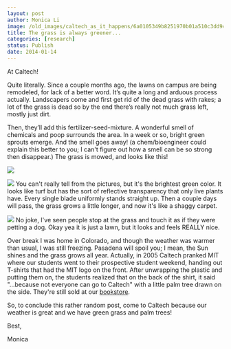 ```yaml
---
layout: post
author: Monica Li
image: /old_images/caltech_as_it_happens/6a0105349b8251970b01a510c3dd94970c.jpg
title: The grass is always greener... 
categories: [research]
status: Publish
date: 2014-01-14
---
```



At Caltech!

Quite literally. Since a couple months ago, the lawns on campus are being remodeled, for lack of a better word. It’s quite a long and arduous process actually. Landscapers come and first get rid of the dead grass with rakes; a lot of the grass is dead so by the end there’s really not much grass left, mostly just dirt.

Then, they’ll add this fertilizer-seed-mixture. A wonderful smell of chemicals and poop surrounds the area. In a week or so, bright green sprouts emerge. And the smell goes away! (a chem/bioengineer could explain this better to you; I can't figure out how a smell can be so strong then disappear.) The grass is mowed, and looks like this!


![](/old_images/caltech_as_it_happens/6a0105349b8251970b01a3fc145a6a970b.jpg)


![](/old_images/6a0177449c8a5f970d01a510c3db27970c-pi.jpg)
You can't really tell from the pictures, but it's the brightest green color. It looks like turf but has the sort of reflective transparency that only live plants have. Every single blade uniformly stands straight up. Then a couple days will pass, the grass grows a little longer, and now it's like a shaggy carpet.


![](/old_images/caltech_as_it_happens/6a0105349b8251970b019b04a0c9bb970d.jpg)
No joke, I've seen people stop at the grass and touch it as if they were petting a dog. Okay yea it is just a lawn, but it looks and feels REALLY nice.

Over break I was home in Colorado, and though the weather was warmer than usual, I was still freezing. Pasadena will spoil you; I mean, the Sun shines and the grass grows all year. Actually, in 2005 Caltech pranked MIT where our students went to their prospective student weekend, handing out T-shirts that had the MIT logo on the front. After unwrapping the plastic and putting them on, the students realized that on the back of the shirt, it said "...because not everyone can go to Caltech" with a little palm tree drawn on the side. They're still sold at our [bookstore](https://bookstore.caltech.edu/catalogs/CatalogProductItems?Title=T-SHIRTS&amp;Sku=1*100424&amp;Source=GM&amp;Delc=Other%20Sizes%20or%20Colors%20Available).

So, to conclude this rather random post, come to Caltech because our weather is great and we have green grass and palm trees!

Best,

Monica

